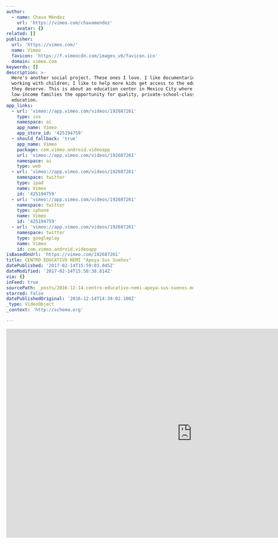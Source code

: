 ```yaml
---
author:
  - name: Chava Méndez
    url: 'https://vimeo.com/chavamendez'
    avatar: {}
related: []
publisher:
  url: 'https://vimeo.com/'
  name: Vimeo
  favicon: 'https://f.vimeocdn.com/images_v6/favicon.ico'
  domain: vimeo.com
keywords: []
description: >-
  Here's another social project. These ones I love. I like documentaries; I like
  working with children; I like to help more kids get access to the education
  they deserve. This is about an education center in Mexico City where they give
  low-income families the opportunity for quality, private-school-class
  education.
app_links:
  - url: 'vimeo://app.vimeo.com/videos/192687261'
    type: ios
    namespace: ai
    app_name: Vimeo
    app_store_id: '425194759'
  - should_fallback: 'true'
    app_name: Vimeo
    package: com.vimeo.android.videoapp
    url: 'vimeo://app.vimeo.com/videos/192687261'
    namespace: ai
    type: web
  - url: 'vimeo://app.vimeo.com/videos/192687261'
    namespace: twitter
    type: ipad
    name: Vimeo
    id: '425194759'
  - url: 'vimeo://app.vimeo.com/videos/192687261'
    namespace: twitter
    type: iphone
    name: Vimeo
    id: '425194759'
  - url: 'vimeo://app.vimeo.com/videos/192687261'
    namespace: twitter
    type: googleplay
    name: Vimeo
    id: com.vimeo.android.videoapp
isBasedOnUrl: 'https://vimeo.com/192687261'
title: CENTRO EDUCATIVO NEMI "Apoya Sus Sueños"
datePublished: '2017-02-14T15:59:03.045Z'
dateModified: '2017-02-14T15:58:38.814Z'
via: {}
inFeed: true
sourcePath: _posts/2016-12-14-centro-educativo-nemi-apoya-sus-suenos.md
starred: false
datePublishedOriginal: '2016-12-14T14:34:02.108Z'
_type: VideoObject
_context: 'http://schema.org'

---
```

<iframe src="https://cdn.embedly.com/widgets/media.html?src=https%3A%2F%2Fplayer.vimeo.com%2Fvideo%2F192687261&amp;url=https%3A%2F%2Fvimeo.com%2F192687261&amp;image=https%3A%2F%2Fi.vimeocdn.com%2Fvideo%2F604129051_1280.jpg&amp;key=b7d04c9b404c499eba89ee7072e1c4f7&amp;type=text%2Fhtml&amp;schema=vimeo" width="1000" height="563" scrolling="no" frameborder="0" allowfullscreen="" style=""></iframe>